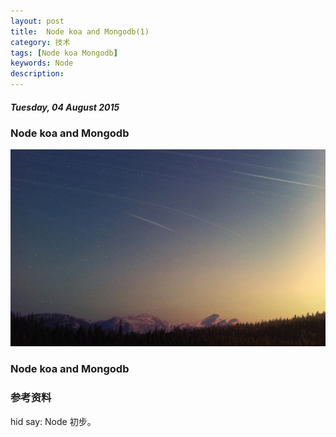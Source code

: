 ```yaml
---
layout: post
title:  Node koa and Mongodb(1)
category: 技术
tags: [Node koa Mongodb]
keywords: Node
description:
---
```


##### Tuesday, 04 August 2015

### Node koa and Mongodb

![清晨](/../../assets/img/tech/2015/elementary_office_20.jpg)

### Node koa and Mongodb

### 参考资料
[]()
[]()
[]()
[]()
[]()

hid say: Node 初步。




